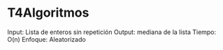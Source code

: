 # T4Algoritmos
Input: Lista de enteros sin repetición
Output: mediana de la lista
Tiempo: O(n)
Enfoque: Aleatorizado
